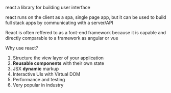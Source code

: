 react a library for building user interface

react runs on the client as a spa, single page app, but it can be used to build full stack apps by communicating with a server/API 

React is often reffered to as a font-end framework because it is capable and directly comparable to a framework as angular or vue

Why use react?


1. Structure the view layer of your application
2. **Reusable components** with their own state
2. JSX **dynamic** markup
2. Interactive UIs with Virtual DOM
2. Performance and testing
2. Very popular in industry